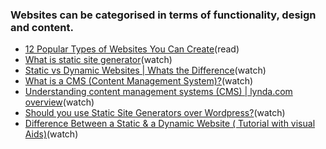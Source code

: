 ### Websites can be categorised in terms of functionality, design and content.
- [12 Popular Types of Websites You Can Create](https://www.hostgator.com/blog/popular-types-websites-create/)(read)
- [What is static site generator](https://www.youtube.com/results?search_query=static+site+generator)(watch)
- [Static vs Dynamic Websites | Whats the Difference](https://www.youtube.com/watch?v=4sP7fp3cp24)(watch)
- [What is a CMS (Content Management System)?](https://www.youtube.com/results?search_query=What+is+cms)(watch)
- [Understanding content management systems (CMS) | lynda.com overview](https://www.youtube.com/watch?v=cb8MkRr9gu0)(watch)
- [Should you use Static Site Generators over Wordpress?](https://www.youtube.com/watch?v=_NZJW7IoGR4)(watch)
- [Difference Between a Static & a Dynamic Website ( Tutorial with visual Aids)](https://www.youtube.com/watch?v=hlg6q6OFoxQ)(watch)
